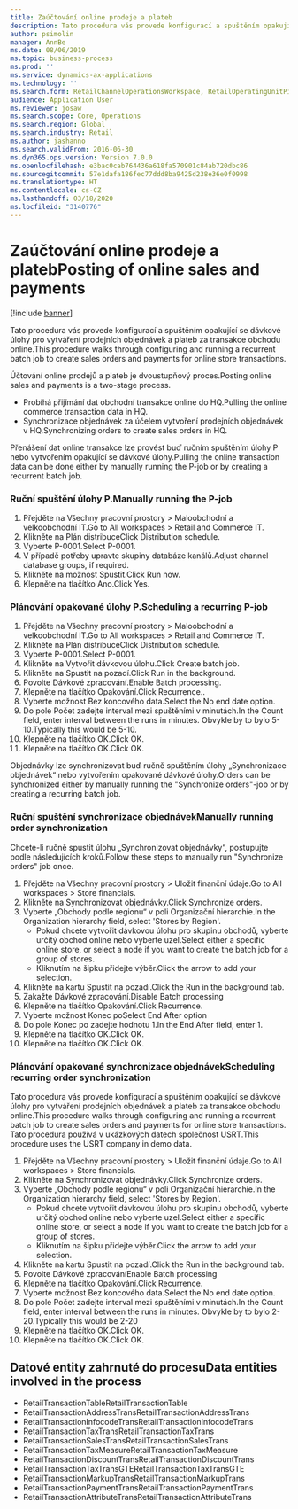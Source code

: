 ```yaml
---
title: Zaúčtování online prodeje a plateb
description: Tato procedura vás provede konfigurací a spuštěním opakující se dávkové úlohy pro vytváření prodejních objednávek a plateb za transakce obchodu online.
author: psimolin
manager: AnnBe
ms.date: 08/06/2019
ms.topic: business-process
ms.prod: ''
ms.service: dynamics-ax-applications
ms.technology: ''
ms.search.form: RetailChannelOperationsWorkspace, RetailOperatingUnitPicker, SysRecurrence
audience: Application User
ms.reviewer: josaw
ms.search.scope: Core, Operations
ms.search.region: Global
ms.search.industry: Retail
ms.author: jashanno
ms.search.validFrom: 2016-06-30
ms.dyn365.ops.version: Version 7.0.0
ms.openlocfilehash: e3bac0cab764436a618fa570901c84ab720dbc86
ms.sourcegitcommit: 57e1dafa186fec77ddd8ba9425d238e36e0f0998
ms.translationtype: HT
ms.contentlocale: cs-CZ
ms.lasthandoff: 03/18/2020
ms.locfileid: "3140776"
---
```

# <a name="posting-of-online-sales-and-payments"></a><span data-ttu-id="69623-103">Zaúčtování online prodeje a plateb</span><span class="sxs-lookup"><span data-stu-id="69623-103">Posting of online sales and payments</span></span>

[!include [banner](../includes/banner.md)]

<span data-ttu-id="69623-104">Tato procedura vás provede konfigurací a spuštěním opakující se dávkové úlohy pro vytváření prodejních objednávek a plateb za transakce obchodu online.</span><span class="sxs-lookup"><span data-stu-id="69623-104">This procedure walks through configuring and running a recurrent batch job to create sales orders and payments for online store transactions.</span></span>

<span data-ttu-id="69623-105">Účtování online prodejů a plateb je dvoustupňový proces.</span><span class="sxs-lookup"><span data-stu-id="69623-105">Posting online sales and payments is a two-stage process.</span></span>

- <span data-ttu-id="69623-106">Probíhá přijímání dat obchodní transakce online do HQ.</span><span class="sxs-lookup"><span data-stu-id="69623-106">Pulling the online commerce transaction data in HQ.</span></span>
- <span data-ttu-id="69623-107">Synchronizace objednávek za účelem vytvoření prodejních objednávek v HQ.</span><span class="sxs-lookup"><span data-stu-id="69623-107">Synchronizing orders to create sales orders in HQ.</span></span>

<span data-ttu-id="69623-108">Přenášení dat online transakce lze provést buď ručním spuštěním úlohy P nebo vytvořením opakující se dávkové úlohy.</span><span class="sxs-lookup"><span data-stu-id="69623-108">Pulling the online transaction data can be done either by manually running the P-job or by creating a recurrent batch job.</span></span>

### <a name="manually-running-the-p-job"></a><span data-ttu-id="69623-109">Ruční spuštění úlohy P.</span><span class="sxs-lookup"><span data-stu-id="69623-109">Manually running the P-job</span></span>

1. <span data-ttu-id="69623-110">Přejděte na Všechny pracovní prostory > Maloobchodní a velkoobchodní IT.</span><span class="sxs-lookup"><span data-stu-id="69623-110">Go to All workspaces > Retail and Commerce IT.</span></span>
2. <span data-ttu-id="69623-111">Klikněte na Plán distribuce</span><span class="sxs-lookup"><span data-stu-id="69623-111">Click Distribution schedule.</span></span>
3. <span data-ttu-id="69623-112">Vyberte P-0001.</span><span class="sxs-lookup"><span data-stu-id="69623-112">Select P-0001.</span></span>
4. <span data-ttu-id="69623-113">V případě potřeby upravte skupiny databáze kanálů.</span><span class="sxs-lookup"><span data-stu-id="69623-113">Adjust channel database groups, if required.</span></span>
5. <span data-ttu-id="69623-114">Klikněte na možnost Spustit.</span><span class="sxs-lookup"><span data-stu-id="69623-114">Click Run now.</span></span>
6. <span data-ttu-id="69623-115">Klepněte na tlačítko Ano.</span><span class="sxs-lookup"><span data-stu-id="69623-115">Click Yes.</span></span>

### <a name="scheduling-a-recurring-p-job"></a><span data-ttu-id="69623-116">Plánování opakované úlohy P.</span><span class="sxs-lookup"><span data-stu-id="69623-116">Scheduling a recurring P-job</span></span>

1. <span data-ttu-id="69623-117">Přejděte na Všechny pracovní prostory > Maloobchodní a velkoobchodní IT.</span><span class="sxs-lookup"><span data-stu-id="69623-117">Go to All workspaces > Retail and Commerce IT.</span></span>
2. <span data-ttu-id="69623-118">Klikněte na Plán distribuce</span><span class="sxs-lookup"><span data-stu-id="69623-118">Click Distribution schedule.</span></span>
3. <span data-ttu-id="69623-119">Vyberte P-0001.</span><span class="sxs-lookup"><span data-stu-id="69623-119">Select P-0001.</span></span>
4. <span data-ttu-id="69623-120">Klikněte na Vytvořit dávkovou úlohu.</span><span class="sxs-lookup"><span data-stu-id="69623-120">Click Create batch job.</span></span>
5. <span data-ttu-id="69623-121">Klikněte na Spustit na pozadí.</span><span class="sxs-lookup"><span data-stu-id="69623-121">Click Run in the background.</span></span>
5. <span data-ttu-id="69623-122">Povolte Dávkové zpracování.</span><span class="sxs-lookup"><span data-stu-id="69623-122">Enable Batch processing.</span></span>
6. <span data-ttu-id="69623-123">Klepněte na tlačítko Opakování.</span><span class="sxs-lookup"><span data-stu-id="69623-123">Click Recurrence..</span></span>
7. <span data-ttu-id="69623-124">Vyberte možnost Bez koncového data.</span><span class="sxs-lookup"><span data-stu-id="69623-124">Select the No end date option.</span></span>
8. <span data-ttu-id="69623-125">Do pole Počet zadejte interval mezi spuštěními v minutách.</span><span class="sxs-lookup"><span data-stu-id="69623-125">In the Count field, enter interval between the runs in minutes.</span></span> <span data-ttu-id="69623-126">Obvykle by to bylo 5-10.</span><span class="sxs-lookup"><span data-stu-id="69623-126">Typically this would be 5-10.</span></span>
9. <span data-ttu-id="69623-127">Klepněte na tlačítko OK.</span><span class="sxs-lookup"><span data-stu-id="69623-127">Click OK.</span></span>
10. <span data-ttu-id="69623-128">Klepněte na tlačítko OK.</span><span class="sxs-lookup"><span data-stu-id="69623-128">Click OK.</span></span>

<span data-ttu-id="69623-129">Objednávky lze synchronizovat buď ručně spuštěním úlohy „Synchronizace objednávek“ nebo vytvořením opakované dávkové úlohy.</span><span class="sxs-lookup"><span data-stu-id="69623-129">Orders can be synchronized either by manually running the "Synchronize orders"-job or by creating a recurring batch job.</span></span>

### <a name="manually-running-order-synchronization"></a><span data-ttu-id="69623-130">Ruční spuštění synchronizace objednávek</span><span class="sxs-lookup"><span data-stu-id="69623-130">Manually running order synchronization</span></span> 

<span data-ttu-id="69623-131">Chcete-li ručně spustit úlohu „Synchronizovat objednávky“, postupujte podle následujících kroků.</span><span class="sxs-lookup"><span data-stu-id="69623-131">Follow these steps to manually run "Synchronize orders" job once.</span></span>

1. <span data-ttu-id="69623-132">Přejděte na Všechny pracovní prostory > Uložit finanční údaje.</span><span class="sxs-lookup"><span data-stu-id="69623-132">Go to All workspaces > Store financials.</span></span>
2. <span data-ttu-id="69623-133">Klikněte na Synchronizovat objednávky.</span><span class="sxs-lookup"><span data-stu-id="69623-133">Click Synchronize orders.</span></span>
3. <span data-ttu-id="69623-134">Vyberte „Obchody podle regionu“ v poli Organizační hierarchie.</span><span class="sxs-lookup"><span data-stu-id="69623-134">In the Organization hierarchy field, select 'Stores by Region'.</span></span>
    * <span data-ttu-id="69623-135">Pokud chcete vytvořit dávkovou úlohu pro skupinu obchodů, vyberte určitý obchod online nebo vyberte uzel.</span><span class="sxs-lookup"><span data-stu-id="69623-135">Select either a specific online store, or select a node if you want to create the batch job for a group of stores.</span></span>  
    * <span data-ttu-id="69623-136">Kliknutím na šipku přidejte výběr.</span><span class="sxs-lookup"><span data-stu-id="69623-136">Click the arrow to add your selection.</span></span>  
4. <span data-ttu-id="69623-137">Klikněte na kartu Spustit na pozadí.</span><span class="sxs-lookup"><span data-stu-id="69623-137">Click the Run in the background tab.</span></span>
5. <span data-ttu-id="69623-138">Zakažte Dávkové zpracování.</span><span class="sxs-lookup"><span data-stu-id="69623-138">Disable Batch processing</span></span>
6. <span data-ttu-id="69623-139">Klepněte na tlačítko Opakování.</span><span class="sxs-lookup"><span data-stu-id="69623-139">Click Recurrence.</span></span>
7. <span data-ttu-id="69623-140">Vyberte možnost Konec po</span><span class="sxs-lookup"><span data-stu-id="69623-140">Select End After option</span></span>
8. <span data-ttu-id="69623-141">Do pole Konec po zadejte hodnotu 1.</span><span class="sxs-lookup"><span data-stu-id="69623-141">In the End After field, enter 1.</span></span>
9. <span data-ttu-id="69623-142">Klepněte na tlačítko OK.</span><span class="sxs-lookup"><span data-stu-id="69623-142">Click OK.</span></span>
10. <span data-ttu-id="69623-143">Klepněte na tlačítko OK.</span><span class="sxs-lookup"><span data-stu-id="69623-143">Click OK.</span></span>

### <a name="scheduling-recurring-order-synchronization"></a><span data-ttu-id="69623-144">Plánování opakované synchronizace objednávek</span><span class="sxs-lookup"><span data-stu-id="69623-144">Scheduling recurring order synchronization</span></span>

<span data-ttu-id="69623-145">Tato procedura vás provede konfigurací a spuštěním opakující se dávkové úlohy pro vytváření prodejních objednávek a plateb za transakce obchodu online.</span><span class="sxs-lookup"><span data-stu-id="69623-145">This procedure walks through configuring and running a recurrent batch job to create sales orders and payments for online store transactions.</span></span> <span data-ttu-id="69623-146">Tato procedura používá v ukázkových datech společnost USRT.</span><span class="sxs-lookup"><span data-stu-id="69623-146">This procedure uses the USRT company in demo data.</span></span>

1. <span data-ttu-id="69623-147">Přejděte na Všechny pracovní prostory > Uložit finanční údaje.</span><span class="sxs-lookup"><span data-stu-id="69623-147">Go to All workspaces > Store financials.</span></span>
2. <span data-ttu-id="69623-148">Klikněte na Synchronizovat objednávky.</span><span class="sxs-lookup"><span data-stu-id="69623-148">Click Synchronize orders.</span></span>
3. <span data-ttu-id="69623-149">Vyberte „Obchody podle regionu“ v poli Organizační hierarchie.</span><span class="sxs-lookup"><span data-stu-id="69623-149">In the Organization hierarchy field, select 'Stores by Region'.</span></span>
    * <span data-ttu-id="69623-150">Pokud chcete vytvořit dávkovou úlohu pro skupinu obchodů, vyberte určitý obchod online nebo vyberte uzel.</span><span class="sxs-lookup"><span data-stu-id="69623-150">Select either a specific online store, or select a node if you want to create the batch job for a group of stores.</span></span>  
    * <span data-ttu-id="69623-151">Kliknutím na šipku přidejte výběr.</span><span class="sxs-lookup"><span data-stu-id="69623-151">Click the arrow to add your selection.</span></span>  
4. <span data-ttu-id="69623-152">Klikněte na kartu Spustit na pozadí.</span><span class="sxs-lookup"><span data-stu-id="69623-152">Click the Run in the background tab.</span></span>
5. <span data-ttu-id="69623-153">Povolte Dávkové zpracování</span><span class="sxs-lookup"><span data-stu-id="69623-153">Enable Batch processing</span></span>
6. <span data-ttu-id="69623-154">Klepněte na tlačítko Opakování.</span><span class="sxs-lookup"><span data-stu-id="69623-154">Click Recurrence.</span></span>
7. <span data-ttu-id="69623-155">Vyberte možnost Bez koncového data.</span><span class="sxs-lookup"><span data-stu-id="69623-155">Select the No end date option.</span></span>
8. <span data-ttu-id="69623-156">Do pole Počet zadejte interval mezi spuštěními v minutách.</span><span class="sxs-lookup"><span data-stu-id="69623-156">In the Count field, enter interval between the runs in minutes.</span></span> <span data-ttu-id="69623-157">Obvykle by to bylo 2-20.</span><span class="sxs-lookup"><span data-stu-id="69623-157">Typically this would be 2-20</span></span>
9. <span data-ttu-id="69623-158">Klepněte na tlačítko OK.</span><span class="sxs-lookup"><span data-stu-id="69623-158">Click OK.</span></span>
10. <span data-ttu-id="69623-159">Klepněte na tlačítko OK.</span><span class="sxs-lookup"><span data-stu-id="69623-159">Click OK.</span></span>

## <a name="data-entities-involved-in-the-process"></a><span data-ttu-id="69623-160">Datové entity zahrnuté do procesu</span><span class="sxs-lookup"><span data-stu-id="69623-160">Data entities involved in the process</span></span>

- <span data-ttu-id="69623-161">RetailTransactionTable</span><span class="sxs-lookup"><span data-stu-id="69623-161">RetailTransactionTable</span></span>
- <span data-ttu-id="69623-162">RetailTransactionAddressTrans</span><span class="sxs-lookup"><span data-stu-id="69623-162">RetailTransactionAddressTrans</span></span>
- <span data-ttu-id="69623-163">RetailTransactionInfocodeTrans</span><span class="sxs-lookup"><span data-stu-id="69623-163">RetailTransactionInfocodeTrans</span></span>
- <span data-ttu-id="69623-164">RetailTransactionTaxTrans</span><span class="sxs-lookup"><span data-stu-id="69623-164">RetailTransactionTaxTrans</span></span>
- <span data-ttu-id="69623-165">RetailTransactionSalesTrans</span><span class="sxs-lookup"><span data-stu-id="69623-165">RetailTransactionSalesTrans</span></span>
- <span data-ttu-id="69623-166">RetailTransactionTaxMeasure</span><span class="sxs-lookup"><span data-stu-id="69623-166">RetailTransactionTaxMeasure</span></span>
- <span data-ttu-id="69623-167">RetailTransactionDiscountTrans</span><span class="sxs-lookup"><span data-stu-id="69623-167">RetailTransactionDiscountTrans</span></span>
- <span data-ttu-id="69623-168">RetailTransactionTaxTransGTE</span><span class="sxs-lookup"><span data-stu-id="69623-168">RetailTransactionTaxTransGTE</span></span>
- <span data-ttu-id="69623-169">RetailTransactionMarkupTrans</span><span class="sxs-lookup"><span data-stu-id="69623-169">RetailTransactionMarkupTrans</span></span>
- <span data-ttu-id="69623-170">RetailTransactionPaymentTrans</span><span class="sxs-lookup"><span data-stu-id="69623-170">RetailTransactionPaymentTrans</span></span>
- <span data-ttu-id="69623-171">RetailTransactionAttributeTrans</span><span class="sxs-lookup"><span data-stu-id="69623-171">RetailTransactionAttributeTrans</span></span>
